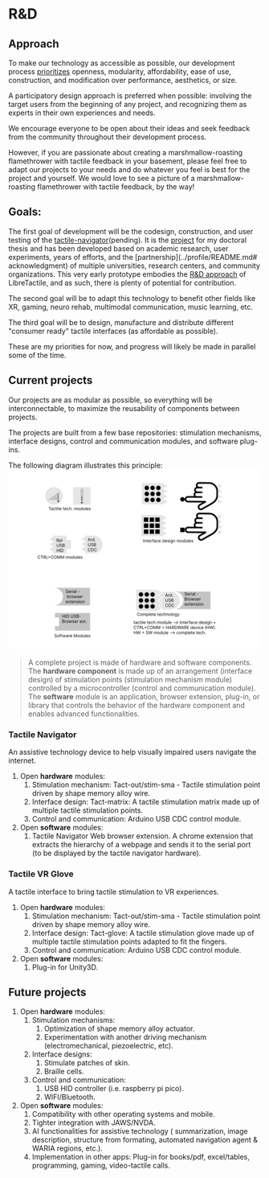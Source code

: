 # R&D

## Approach

To make our technology as accessible as possible, our development process [prioritizes](//profile/README.md#r--d) openness, modularity, affordability, ease of use, construction, and modification over performance, aesthetics, or size.

A participatory design approach is preferred when possible: involving the target users from the beginning of any project, and recognizing them as experts in their own experiences and needs.

We encourage everyone to be open about their ideas and seek feedback from the community throughout their development process.

However, if you are passionate about creating a marshmallow-roasting flamethrower with tactile feedback in your basement, please feel free to adapt our projects to your needs and do whatever you feel is best for the project and yourself.
We would love to see a picture of a marshmallow-roasting flamethrower with tactile feedback, by the way!

## Goals:

The first goal of development will be the codesign, construction, and user testing of the [tactile-navigator]()(pending). It is the [project](https://societeinclusive.ca/en/projets/dispositif-assistance-navigation/) for my doctoral thesis and has been developed based on academic research, user experiments, years of efforts, and the [partnership](../profile/README.md# acknowledgment) of multiple universities, research centers, and community organizations.
This very early prototype embodies the [R&D approach](#approach) of LibreTactile, and as such, there is plenty of potential for contribution.

The second goal will be to adapt this technology to benefit other fields like XR, gaming, neuro rehab, multimodal communication, music learning, etc.

The third goal will be to design, manufacture and distribute different "consumer ready" tactile interfaces (as affordable as possible).

These are my priorities for now, and progress will likely be made in parallel some of the time.

## Current projects

Our projects are as modular as possible, so everything will be interconnectable, to maximize the reusability of components between projects.

The projects are built from a few base repositories: stimulation mechanisms, interface designs, control and communication modules, and software plug-ins.

The following diagram illustrates this principle:
![Modular Repos](img/modular-repos.png)

> A complete project is made of hardware and software components. The **hardware component** is made up of an arrangement (interface design) of stimulation points (stimulation mechanism module) controlled by a microcontroller (control and communication module). The **software** module is an application, browser extension, plug-in, or library that controls the behavior of the hardware component and enables advanced functionalities.

### **Tactile Navigator**

An assistive technology device to help visually impaired users navigate the internet.

1.  Open **hardware** modules:
    1. Stimulation mechanism: Tact-out/stim-sma - Tactile stimulation point driven by shape memory alloy wire.
    2. Interface design: Tact-matrix: A tactile stimulation matrix made up of multiple tactile stimulation points.
    3. Control and communication: Arduino USB CDC control module.
2.  Open **software** modules:
    1. Tactile Navigator Web browser extension. A chrome extension that extracts the hierarchy of a webpage and sends it to the serial port (to be displayed by the tactile navigator hardware).

### **Tactile VR Glove**

A tactile interface to bring tactile stimulation to VR experiences.

1.  Open **hardware** modules:
    1. Stimulation mechanism: Tact-out/stim-sma - Tactile stimulation point driven by shape memory alloy wire.
    2. Interface design: Tact-glove: A tactile stimulation glove made up of multiple tactile stimulation points adapted to fit the fingers.
    3. Control and communication: Arduino USB CDC control module.
2.  Open **software** modules:
    1. Plug-in for Unity3D.

## Future projects

1.  Open **hardware** modules:
    1. Stimulation mechanisms:
       1. Optimization of shape memory alloy actuator.
       2. Experimentation with another driving mechanism (electromechanical, piezoelectric, etc).
    2. Interface designs:
       1. Stimulate patches of skin.
       1. Braille cells.
    3. Control and communication:
       1. USB HID controller (i.e. raspberry pi pico).
       2. WIFI/Bluetooth.
1.  Open **software** modules:
    1. Compatibility with other operating systems and mobile.
    2. Tighter integration with JAWS/NVDA.
    3. AI functionalities for assistive technology ( summarization, image description, structure from formating, automated navigation agent & WARIA regions, etc.).
    4. Implementation in other apps: Plug-in for books/pdf, excel/tables, programming, gaming, video-tactile calls.
